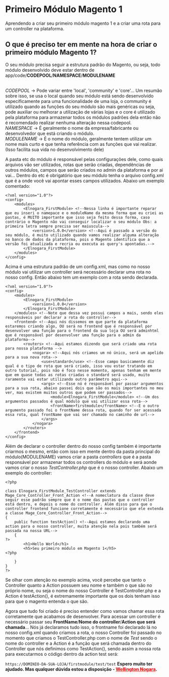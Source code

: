 <h1>Primeiro Módulo Magento 1</h1>
Aprendendo a criar seu primeiro módulo magento 1 e a criar uma rota para um controller na plataforma. <br>


<h2>O que é preciso ter em mente na hora de criar o primeiro módulo Magento 1?</h2>
O seu módulo precisa seguir a estrutura padrão do Magento, ou seja, todo módulo desenvolvido deve estar dentro de app/code/<strong>CODEPOOL</strong>/<strong>NAMESPACE</strong>/<strong>MODULENAME</strong></br></br>

_CODEPOOL_ -> Pode variar entre 'local', 'community' e 'core'... Um resumão sobre isso, se usa o local quando seu módulo está sendo desenvolvido especificamente para uma funcionalidade de uma loja, o community é utilizado quando as funções do seu módulo são mais genéricas ou seja, pode auxiliar ou melhorar a utilização de várias lojas e o core é utilizado pela plataforma para armazenar todos os módulos padrões dela então não é recomendado realizar nenhuma alteração nessa codepool.</br>
_NAMESPACE_ -> É geralmente o nome da empresa/fabricante ou desenvolvedor que está criando o módulo.</br>
_MODULENAME_ -> É o nome do módulo, geralmente tentem utilizar um nome mais curto e que tenha referência com as funções que vai realizar. (Isso facilita sua vida no desenvolvimento dele)</br>

A pasta etc do módulo é responsável pelas configurações dele, como quais arquivos vão ser utilizados, rotas que serão criadas, dependências de outros módulos, campos que serão criados no admin da plataforma e por ai vai... Dentro do etc é obrigatório que seu módulo tenha o arquivo config.xml que é a onde você vai apontar esses campos utilizados. Abaixo um exemplo comentado:

```
<?xml version="1.0"?>
<config>
    <modules>
        <Elnogara_FirstModule> <!--Nessa linha é importante reparar que eu inseri o namepace e o moduleName da mesma forma que eu criei as pastas, é MUITO importante que isso seja feito dessa forma, caso contrário o Magento não vai conseguir localizar o seu módulo Obs: a primeira letra sempre precisa ser maiuscula-->
            <version>1.0.0</version> <!--Aqui é passado a versão do seu módulo, é muito utilizado quando vamos realizar alguma alteração no banco de dados da plataforma, pois o Magento identifica que a versão foi atualizada e recria ou executa as query's apontadas.-->
        </Elnogara_FirstModule>
    </modules>
</config>
```

Acima é uma estrutura padrão de um config.xml, mas como no nosso módulo vai utilizar um controller será necessário declarar uma rota no nosso config. Então abaixo tem um exemplo com a rota sendo declarada.

```
<?xml version="1.0"?>
<config>
    <modules>
        <Elnogara_FirstModule>
            <version>1.0.0</version>
        </Elnogara_FirstModule>
    </modules> <!--Note que dessa vez possui campos a mais, sendo eles responsáveis por declarar a rota do controller-->
    <frontend> <!--Aqui nós dissemos em que parte da plataforma estaremos criando algo, OU será no frontend que é responsável por desenvolver uma função para o frontend da sua loja OU será adminhtml que é responsável por desenvolver uma função para o admin da plataforma-->
        <routers> <!--Aqui estamos dizendo que será criado uma rota para nossa plataforma -->
            <nogara> <!--Aqui nós criamos um nó único, será um apelido para a sua nova rota-->
                <use>standard</use> <!--Esse campo basicamente diz qual é o tipo de rota que será criado, isso vou estar tratando em outro tutorial, pois não é foco nesse momento, apenas tenham em mente que em quase todas as rotas criadas o standard será usado, muito raramente vai estar utilizando outro parâmetro aqui-->
                <args> <!--Esse nó é responsável por passar argumentos para a sua rota, abaixo passei dois que são os mais importantes no meu ver, mas existem muitos outros que podem ser passados-->
                    <module>Elnogara_FirstModule</module> <!--Um dos argumentos passados é qual módulo que vai utilizar essa rota-->
                    <frontName>firstmodule</frontName> <!--E o outro argumento passado foi o frontName dessa rota, quando for ser acessada essa rota, qual frontName que vai ser chamado no caminho de url-->
                </args>
            </nogara>
        </routers>
    </frontend>
</config>
```

Além de declarar o controller dentro do nosso config também é importante criarmos o mesmo, então com isso em mente dentro da pasta principal do módulo(MODULENAME) vamos criar a pasta _controllers_ que é a pasta responsável por armazenar todos os controllers do módulo e será aonde vamos criar o nosso _TestController.php_ que é o nosso controller. Abaixo um exemplo do controller:

```
<?php

class Elnogara_FirstModule_TestController extends Mage_Core_Controller_Front_Action <!--A nomeclatura da classe deve seguir esse padrão sempre que é o nome das pastas que o controller está dentro, e depois o nome do controller. Além disso para que o controller frontend funcione corretamente é necessário que ele extenda a classe Mage_Core_Controller_Front_Action-->
{
    public function testAction() <!--Aqui estamos declarando uma action para o nosso controller, muita atenção nela pois também será passada na nossa URL-->
    {
?>
        <h1>Hello World</h1>
        <h5>Seu primeiro módulo em Magento 1</h5>
<?php

    }
}
?>
```

Se olhar com atenção no exemplo acima, você percebe que tanto o Controller quanto a Action possuem seu nome e também o que são no próprio nome, ou seja o nome do nosso Controller é TestController.php e a Action é testAction(), é extremamente importante que os dois tenham isso para que o magento entenda o que são.

Agora que tudo foi criado é preciso entender como vamos chamar essa rota corretamente que acabamos de desenvolver. Para acessar um controller é necessário passar seu <strong>FrontName</strong>/<strong>Nome do controller</strong>/<strong>Action que será chamada</strong>... Nós já declaramos tudo isso, o frontname foi declarado lá no nosso config.xml quando criamos a rota, o nosso Controller foi passado no momento que criamos o TestController.php com o nome de _Test_ sendo o nome do controller e a Action é a função que será chamada dentro do Controller que nós definimos como TestAction(), sendo assim a nossa rota para executarmos o código dentro da action test será:

`
https://DOMINIO-DA-SUA-LOJA/firstmodule/test/test
`
<strong>Espero muito ter ajudado. Mas qualquer dúvida estou a disposição - <a href="https://wellingtonnogara.com/" style="color: red;">Wellington Nogara</a>.</strong>
